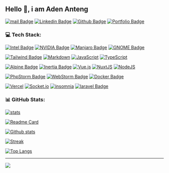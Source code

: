 <!---
adenanteng/adenanteng is a ✨ special ✨ repository because its `README.md` (this file) appears on your GitHub profile.
You can click the Preview link to take a look at your changes.
--->

## Hello 👋, i am Aden Anteng

[![mail Badge](https://img.shields.io/badge/-anteng@waykapay.com-c14438?style=for-the-badge&logo=Gmail&logoColor=white&link=mailto:hey@anteng.co)](mailto:anteng@waykapay.com) 
[![Linkedin Badge](https://img.shields.io/badge/-adenanteng-0072b1?style=for-the-badge&logo=Linkedin&logoColor=white&link=https://www.linkedin.com/in/adenanteng/)](https://linkedin.com/in/adenanteng/) 
[![Github Badge](https://img.shields.io/badge/-adenanteng-grey?style=for-the-badge&logo=github&logoColor=white&link=https://github.com/adenanteng/)](https://github.com/adenanteng/) 
[![Portfolio Badge](https://img.shields.io/badge/portfolio-web-blue?style=for-the-badge&link=https://anteng.vercel.app/)](https://anteng.vercel.app/) 

### 💻 Tech Stack:
[![Intel Badge](https://img.shields.io/badge/-Intel-0071C5?style=for-the-badge&logo=Intel&logoColor=white)](#) 
[![NVIDIA Badge](https://img.shields.io/badge/-NVIDIA-76B900?style=for-the-badge&logo=NVIDIA&logoColor=white)](#)
[![Manjaro Badge](https://img.shields.io/badge/-Manjaro-35BF5C?style=for-the-badge&logo=Manjaro&logoColor=white)](#) 
[![GNOME Badge](https://img.shields.io/badge/-Gnome-4A86CF?style=for-the-badge&logo=GNOME&logoColor=white)](#)

[![Tailwind Badge](https://img.shields.io/badge/-Tailwind%20CSS-38B2AC?style=for-the-badge&logo=Tailwind%20CSS&logoColor=white)](#)
[![Markdown](https://img.shields.io/badge/markdown-%23000000.svg?style=for-the-badge&logo=markdown&logoColor=white)](#)
[![JavaScript](https://img.shields.io/badge/javascript-F7DF1E?style=for-the-badge&logo=javascript&logoColor=white)](#)
[![TypeScript](https://img.shields.io/badge/typescript-3178C6?style=for-the-badge&logo=typescript&logoColor=white)](#)

[![Alpine Badge](https://img.shields.io/badge/-AlpineJs-8BC0D0?style=for-the-badge&logo=alpinedotjs&logoColor=white)](#)
[![Inertia Badge](https://img.shields.io/badge/-InertiaJs-9553E9?style=for-the-badge&logo=inertia&logoColor=white)](#)
[![Vue.js](https://img.shields.io/badge/vueJs-4FC08D?style=for-the-badge&logo=vuedotjs&logoColor=white)](#)
[![NuxtJS](https://img.shields.io/badge/NuxtJs-00DC82?style=for-the-badge&logo=nuxt.js&logoColor=white)](#)
[![NodeJS](https://img.shields.io/badge/nodeJs-6DA55F?style=for-the-badge&logo=node.js&logoColor=white)](#)

[![PhpStorm Badge](https://img.shields.io/badge/-PhpStorm-000000?style=for-the-badge&logo=PhpStorm&logoColor=white)](#) 
[![WebStorm Badge](https://img.shields.io/badge/-WebStorm-000000?style=for-the-badge&logo=WebStorm&logoColor=white)](#)
[![Docker Badge](https://img.shields.io/badge/-Docker-2496ED?style=for-the-badge&logo=Docker&logoColor=white)](#)

[![Vercel](https://img.shields.io/badge/Vercel-black?style=for-the-badge&logo=vercel&badgeColor=white)](#)
[![Socket.io](https://img.shields.io/badge/Socket.io-black?style=for-the-badge&logo=socket.io&badgeColor=white)](#)
[![insomnia](https://img.shields.io/badge/Insomnia-4000BF?style=for-the-badge&logo=insomnia&badgeColor=white)](#)
[![laravel Badge](https://img.shields.io/badge/-Laravel-FF2D20?style=for-the-badge&logo=laravel&logoColor=white)](#)

### 📊 GitHub Stats:
[![stats](https://komarev.com/ghpvc/?username=adenanteng&style=for-the-badge)](#)

[![Readme Card](https://github-readme-stats.vercel.app/api/pin/?username=adenanteng&repo=anteng&theme=dark&hide_border=false&show_owner=true)](https://github.com/adenanteng/waykapay)

[![Github stats](https://github-readme-stats.vercel.app/api?username=adenanteng&theme=dark&hide_border=false&include_all_commits=false&count_private=false&rank_icon=github)](#)

[![Streak](https://github-readme-streak-stats.herokuapp.com/?user=adenanteng&theme=dark&hide_border=false)](#)

[![Top Langs](https://github-readme-stats.vercel.app/api/top-langs/?username=adenanteng&theme=dark&hide_border=false&include_all_commits=false&count_private=false&layout=compact)](#)

---
[![](https://visitcount.itsvg.in/api?id=adenanteng&icon=0&color=12)](https://visitcount.itsvg.in)
